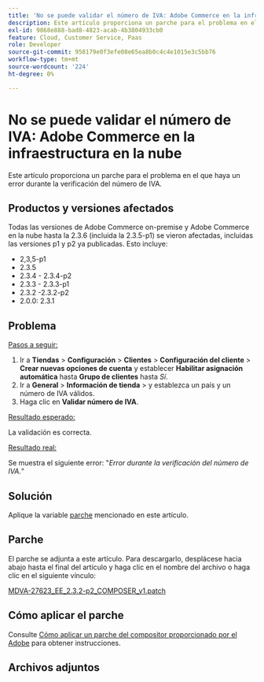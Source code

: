 ```yaml
---
title: 'No se puede validar el número de IVA: Adobe Commerce en la infraestructura en la nube'
description: Este artículo proporciona un parche para el problema en el que haya un error durante la verificación del número de IVA.
exl-id: 9868e888-bad8-4823-acab-4b3804933cb0
feature: Cloud, Customer Service, Paas
role: Developer
source-git-commit: 958179e0f3efe08e65ea8b0c4c4e1015e3c5bb76
workflow-type: tm+mt
source-wordcount: '224'
ht-degree: 0%

---
```


# No se puede validar el número de IVA: Adobe Commerce en la infraestructura en la nube

Este artículo proporciona un parche para el problema en el que haya un error durante la verificación del número de IVA.

## Productos y versiones afectados

Todas las versiones de Adobe Commerce on-premise y Adobe Commerce en la nube hasta la 2.3.6 (incluida la 2.3.5-p1) se vieron afectadas, incluidas las versiones p1 y p2 ya publicadas. Esto incluye:

* 2,3,5-p1
* 2.3.5
* 2.3.4 - 2.3.4-p2
* 2.3.3 - 2.3.3-p1
* 2.3.2 -2.3.2-p2
* 2.0.0: 2.3.1

## Problema

<u>Pasos a seguir:</u>

1. Ir a **Tiendas** > **Configuración** > **Clientes** > **Configuración del cliente** > **Crear nuevas opciones de cuenta** y establecer **Habilitar asignación automática** hasta **Grupo de clientes** hasta *Sí*.
1. Ir a **General** > **Información de tienda** > y establezca un país y un número de IVA válidos.
1. Haga clic en **Validar número de IVA**.

<u>Resultado esperado:</u>

La validación es correcta.

<u>Resultado real:</u>

Se muestra el siguiente error: &quot;*Error durante la verificación del número de IVA.*&quot;

## Solución

Aplique la variable [parche](assets/MDVA-27623_EE_2.3.2-p2_COMPOSER_v1.patch.zip) mencionado en este artículo.

## Parche

El parche se adjunta a este artículo. Para descargarlo, desplácese hacia abajo hasta el final del artículo y haga clic en el nombre del archivo o haga clic en el siguiente vínculo:

[MDVA-27623\_EE\_2.3.2-p2\_COMPOSER\_v1.patch](assets/MDVA-27623_EE_2.3.2-p2_COMPOSER_v1.patch.zip)

## Cómo aplicar el parche

Consulte [Cómo aplicar un parche del compositor proporcionado por el Adobe](/help/how-to/general/how-to-apply-a-composer-patch-provided-by-magento.md) para obtener instrucciones.

## Archivos adjuntos
